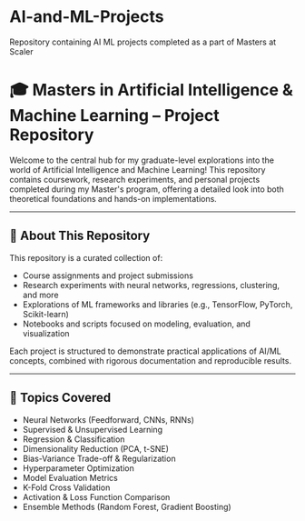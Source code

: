 # AI-and-ML-Projects
Repository containing AI ML projects completed as a part of Masters at Scaler
# 🎓 Masters in Artificial Intelligence & Machine Learning – Project Repository

Welcome to the central hub for my graduate-level explorations into the world of Artificial Intelligence and Machine Learning! This repository contains coursework, research experiments, and personal projects completed during my Master's program, offering a detailed look into both theoretical foundations and hands-on implementations.

---

## 🚀 About This Repository

This repository is a curated collection of:
- Course assignments and project submissions
- Research experiments with neural networks, regressions, clustering, and more
- Explorations of ML frameworks and libraries (e.g., TensorFlow, PyTorch, Scikit-learn)
- Notebooks and scripts focused on modeling, evaluation, and visualization

Each project is structured to demonstrate practical applications of AI/ML concepts, combined with rigorous documentation and reproducible results.

---

## 🧠 Topics Covered

- Neural Networks (Feedforward, CNNs, RNNs)
- Supervised & Unsupervised Learning
- Regression & Classification
- Dimensionality Reduction (PCA, t-SNE)
- Bias-Variance Trade-off & Regularization
- Hyperparameter Optimization
- Model Evaluation Metrics
- K-Fold Cross Validation
- Activation & Loss Function Comparison
- Ensemble Methods (Random Forest, Gradient Boosting)
